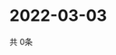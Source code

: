 # 2022-03-03
  共 0条

  <!-- BEGIN -->
  <!-- 最后更新时间Thu Mar 03 2022 00:27:48 GMT+0000 (Coordinated Universal Time) -->
  
  <!-- END -->
  
  